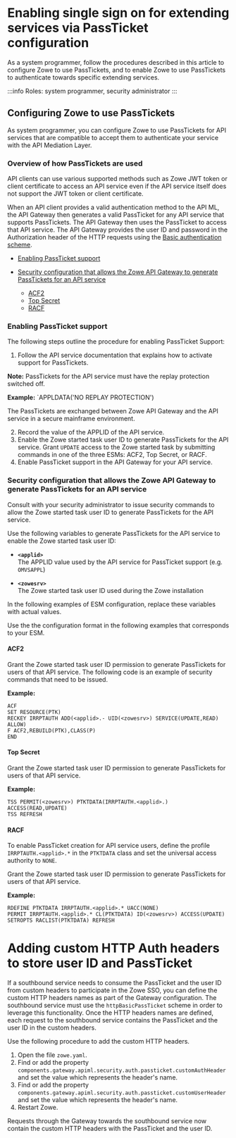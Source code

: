 # Enabling single sign on for extending services via PassTicket configuration

As a system programmer, follow the procedures described in this article to configure Zowe to use PassTickets, and to enable Zowe to use PassTickets to authenticate towards specific extending services.

:::info Roles: system programmer, security administrator
:::

## Configuring Zowe to use PassTickets

As system programmer, you can configure Zowe to use PassTickets for API services that are compatible to accept them to authenticate your service with the API Mediation Layer.

### Overview of how PassTickets are used
API clients can use various supported methods such as Zowe JWT token or client certificate to access an API service even if the API service itself does not support the JWT token or client certificate.

When an API client provides a valid authentication method to the API ML, the API Gateway then generates a valid PassTicket for any API service that supports PassTickets.
The API Gateway then uses the PassTicket to access that API service.
The API Gateway provides the user ID and password in the Authorization header of the HTTP requests using the
[Basic authentication scheme](https://developer.mozilla.org/en-US/docs/Web/HTTP/Authentication#Basic_authentication_scheme).

- [Enabling PassTicket support](#enabling-passticket-support)
- [Security configuration that allows the Zowe API Gateway to generate PassTickets for an API service](#security-configuration-that-allows-the-zowe-api-gateway-to-generate-passtickets-for-an-api-service)

    - [ACF2](#acf2)
    - [Top Secret](#top-secret)
    - [RACF](#racf)

### Enabling PassTicket support

The following steps outline the procedure for enabling PassTicket Support:

1. Follow the API service documentation that explains how to activate support for PassTickets.

  **Note:** PassTickets for the API service must have the replay protection switched off. 
  
  **Example:** `APPLDATA('NO REPLAY PROTECTION')

  The PassTickets are exchanged between Zowe API Gateway and the API service in a secure mainframe environment.

2. Record the value of the APPLID of the API service.
3. Enable the Zowe started task user ID to generate PassTickets for the API service. Grant `UPDATE` access to the Zowe started task by submitting commands in one of the three ESMs: ACF2, Top Secret, or RACF.
4. Enable PassTicket support in the API Gateway for your API service.

### Security configuration that allows the Zowe API Gateway to generate PassTickets for an API service

Consult with your security administrator to issue security commands to allow the Zowe started task user ID to generate PassTickets for the API service.

Use the following variables to generate PassTickets for the API service to enable the Zowe started task user ID:

- **`<applid>`**  
The APPLID value used by the API service for PassTicket support (e.g. `OMVSAPPL`)

- **`<zowesrv>`**  
The Zowe started task user ID used during the Zowe installation

In the following examples of ESM configuration, replace these variables with actual values.

Use the the configuration format in the following examples that corresponds to your ESM.

#### ACF2

Grant the Zowe started task user ID permission to generate PassTickets for users of that API service.
The following code is an example of security commands that need to be issued.

**Example:**

```markup
ACF
SET RESOURCE(PTK)
RECKEY IRRPTAUTH ADD(<applid>.- UID(<zowesrv>) SERVICE(UPDATE,READ) ALLOW)
F ACF2,REBUILD(PTK),CLASS(P)
END
```

#### Top Secret

Grant the Zowe started task user ID permission to generate PassTickets for users of that API service.

**Example:**

```markup
TSS PERMIT(<zowesrv>) PTKTDATA(IRRPTAUTH.<applid>.) ACCESS(READ,UPDATE)
TSS REFRESH
```

#### RACF

To enable PassTicket creation for API service users, define the profile `IRRPTAUTH.<applid>.*` in the `PTKTDATA` class and set the universal access authority to `NONE`.

Grant the Zowe started task user ID permission to generate PassTickets for users of that API service.

**Example:**

```markup
RDEFINE PTKTDATA IRRPTAUTH.<applid>.* UACC(NONE)
PERMIT IRRPTAUTH.<applid>.* CL(PTKTDATA) ID(<zowesrv>) ACCESS(UPDATE)
SETROPTS RACLIST(PTKTDATA) REFRESH
```

# Adding custom HTTP Auth headers to store user ID and PassTicket

If a southbound service needs to consume the PassTicket and the user ID from custom headers to participate in the Zowe SSO, you can define the custom HTTP headers names as part of the Gateway configuration.
The southbound service must use the `httpBasicPassTicket` scheme in order to leverage this functionality. Once the HTTP headers names are defined, each request to the southbound service contains the PassTicket and the user ID in the custom headers.

Use the following procedure to add the custom HTTP headers.

1. Open the file `zowe.yaml`.
2. Find or add the property `components.gateway.apiml.security.auth.passticket.customAuthHeader` and set the value which represents the header's name.
3. Find or add the property `components.gateway.apiml.security.auth.passticket.customUserHeader` and set the value which represents the header's name.
4. Restart Zowe.

Requests through the Gateway towards the southbound service now contain the custom HTTP headers with the PassTicket and the user ID.